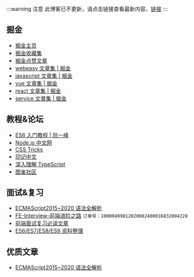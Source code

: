 :::warning 注意
此博客已不更新，请点击链接查看最新内容，[链接](https://www.yuque.com/jonesxie/daydayup)
:::

## 掘金

- [掘金主页](https://juejin.im/user/2524134427344637)
- [掘金收藏集](https://juejin.im/user/2524134427344637/collections)
- [掘金点赞文章](https://juejin.im/user/2524134427344637/likes)
- [webeasy 文章集 | 掘金](https://juejin.im/collection/6845244158584569863)
- [javascript 文章集 | 掘金](https://juejin.im/collection/6845244095112314887)
- [vue 文章集 | 掘金](https://juejin.im/collection/6845244059271823374)
- [react 文章集 | 掘金](https://juejin.im/collection/6845244059406041096)
- [service 文章集 | 掘金](https://juejin.im/collection/6845244068809670670)

## 教程&论坛

- [ES6 入门教程 | 阮一峰](http://es6.ruanyifeng.com/)
- [Node.js 中文网](http://nodejs.cn/api/)
- [CSS Tricks](https://jonesxie.gitee.io/css-tricks/)
- [印记中文](https://docschina.org/)
- [深入理解 TypeScript](https://jkchao.github.io/typescript-book-chinese/)
- [图雀社区](https://tuture.co/)

## 面试&复习

- [ECMAScript2015~2020 语法全解析](http://es.xiecheng.live/introduction/preface.html)
- [FE-Interview-前端进阶之路](http://interview.poetries.top/) `订单号：10000499012020082400016832004228`
- [前端面试复习必读文章](https://juejin.im/post/5e8b163ff265da47ee3f54a6)
- [ES6/ES7/ES8/ES9 资料整理](https://juejin.im/post/5c02b106f265da61764aa0c1)

## 优质文章

- [ECMAScript2015~2020 语法全解析](http://es.xiecheng.live/introduction/preface.html)
